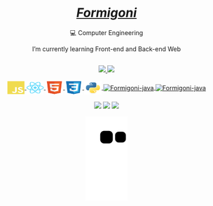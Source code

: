 
<div>
  <h1 align="center"><a href="https://www.linkedin.com/in/vitor-Formigoni/"><i>Formigoni</i></a></h1>
  <p align="center">💻 Computer Engineering 
  </a><br>
  <p align="center"> I’m currently learning Front-end and Back-end Web </h2>
</div>

##

<div align="center">
  <a href="https://github.com/Formigoni1">
  <img height="150em" src="https://github-readme-stats.vercel.app/api?username=zFormigoni&show_icons=true&theme=dark&include_all_commits=true&count_private=true"/>
  <img height="150em" src="https://github-readme-stats.vercel.app/api/top-langs/?username=zFormigoni&layout=compact&langs_count=7&theme=dark"/>
</div>
  
<div align="center" valign="top"><br>
  <img align="center" alt="Formigoni-Js" height="30" width="40" src="https://raw.githubusercontent.com/devicons/devicon/master/icons/javascript/javascript-plain.svg">
  <img align="center" alt="Formigoni-React" height="30" width="40" src="https://raw.githubusercontent.com/devicons/devicon/master/icons/react/react-original.svg">
  <img align="center" alt="Formigoni-HTML" height="30" width="40" src="https://raw.githubusercontent.com/devicons/devicon/master/icons/html5/html5-original.svg">
  <img align="center" alt="Formigoni-CSS" height="30" width="40" src="https://raw.githubusercontent.com/devicons/devicon/master/icons/css3/css3-original.svg">
  <img align="center" alt="Formigoni-Python" height="30" width="40" src="https://raw.githubusercontent.com/devicons/devicon/master/icons/python/python-original.svg">
  <img align="center" alt="Formigoni-java" height="30" width="40" src="https://cdn.jsdelivr.net/gh/devicons/devicon/icons/java/java-original.svg">
  <img align="center" alt="Formigoni-java" height="30" width="40" src="https://cdn.jsdelivr.net/gh/devicons/devicon/icons/android/android-plain.svg"/>
</div>
  
<div align="center"><br>
    <a href="https://www.instagram.com/_formigoni_/" target="_blank"><img src="https://img.shields.io/badge/-Instagram-%23E4405F?style=for-the-badge&logo=instagram&logoColor=white" target="_blank"></a>
  <a href = "mailto:vitor.formigoni@gmail.com"><img src="https://img.shields.io/badge/-Gmail-%23333?style=for-the-badge&logo=gmail&logoColor=white" target="_blank"></a>
  <a href="https://www.linkedin.com/in/vitor-formigoni/" target="_blank"><img src="https://img.shields.io/badge/-LinkedIn-%230077B5?style=for-the-badge&logo=linkedin&logoColor=white" target="_blank"></a> 
</div>
 
 <div align="center">
  
  ![Snake animation](https://github.com/Formigoni1/Formigoni1/blob/output/github-contribution-grid-snake.svg)
  
</div>
